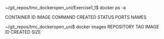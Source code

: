 ~/git_repos/tmc_dockeropen_uni/Exercise1_1$ docker ps -a

CONTAINER ID   IMAGE                                                 COMMAND                  CREATED         STATUS                     PORTS                                                                                                                                                 NAMES


~/git_repos/tmc_dockeropen_uni$ docker images
REPOSITORY                                      TAG            IMAGE ID       CREATED         SIZE


